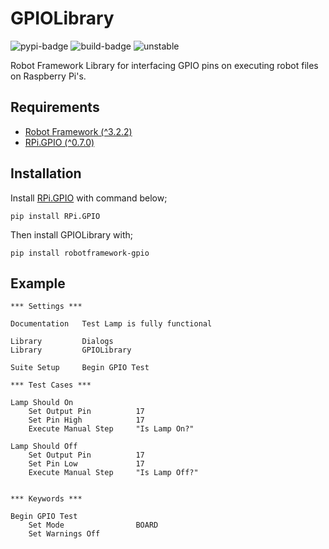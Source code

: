 # GPIOLibrary

![pypi-badge](https://img.shields.io/pypi/v/robotframework-gpio)
![build-badge](https://api.travis-ci.com/ycbayrak/robotframework-gpio.svg)
![unstable](https://img.shields.io/static/v1?label=status&message=unstable&color=red)


Robot Framework Library for interfacing GPIO pins on executing robot files on Raspberry Pi's.

## Requirements

- [Robot Framework (^3.2.2) ](https://pypi.org/project/robotframework/)
- [RPi.GPIO (^0.7.0)](https://pypi.org/project/RPi.GPIO/)

## Installation

Install [RPi.GPIO](https://pypi.org/project/RPi.GPIO/) with command below;

```
pip install RPi.GPIO
```

Then install GPIOLibrary with;

```shell
pip install robotframework-gpio
```


## Example

```robot
*** Settings ***

Documentation   Test Lamp is fully functional

Library         Dialogs
Library         GPIOLibrary

Suite Setup     Begin GPIO Test

*** Test Cases ***

Lamp Should On
    Set Output Pin          17
    Set Pin High            17
    Execute Manual Step     "Is Lamp On?"

Lamp Should Off
    Set Output Pin          17
    Set Pin Low             17
    Execute Manual Step     "Is Lamp Off?"
    
 
*** Keywords ***

Begin GPIO Test
    Set Mode                BOARD
    Set Warnings Off
```

